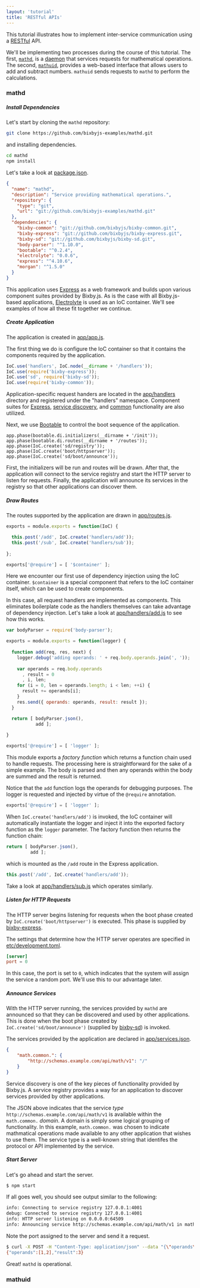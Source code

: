 ```yaml
---
layout: 'tutorial'
title: 'RESTful APIs'
---
```


This tutorial illustrates how to implement inter-service communication using a
[RESTful](http://en.wikipedia.org/wiki/Representational_state_transfer) API.

We'll be implementing two processes during the course of this tutorial.  The
first, [`mathd`](https://github.com/bixbyjs-examples/mathd), is a [daemon](http://en.wikipedia.org/wiki/Daemon_%28computing%29)
that services requests for mathematical operations.  The second, [`mathuid`](https://github.com/bixbyjs-examples/mathuid),
provides a web-based interface that allows users to add and subtract numbers.
`mathuid` sends requests to `mathd` to perform the calculations.

### mathd

##### Install Dependencies

Let's start by cloning the `mathd` repository:

```bash
git clone https://github.com/bixbyjs-examples/mathd.git
```

and installing dependencies.

```bash
cd mathd
npm install
```

Let's take a look at [package.json](https://github.com/bixbyjs-examples/mathd/blob/master/package.json).

```json
{
  "name": "mathd",
  "description": "Service providing mathematical operations.",
  "repository": {
    "type": "git",
    "url": "git://github.com/bixbyjs-examples/mathd.git"
  },
  "dependencies": {
    "bixby-common": "git://github.com/bixbyjs/bixby-common.git",
    "bixby-express": "git://github.com/bixbyjs/bixby-express.git",
    "bixby-sd": "git://github.com/bixbyjs/bixby-sd.git",
    "body-parser": "^1.10.0",
    "bootable": "^0.2.4",
    "electrolyte": "0.0.6",
    "express": "^4.10.6",
    "morgan": "^1.5.0"
  }
}
```

This application uses [Express](http://expressjs.com/) as a web framework and
builds upon various component suites provided by Bixby.js.  As is the case with
all Bixby.js-based applications, [Electrolyte](https://github.com/jaredhanson/electrolyte)
is used as an IoC container.  We'll see examples of how all these fit together
we continue.

##### Create Application

The application is created in [app/app.js](https://github.com/bixbyjs-examples/mathd/blob/master/app/app.js).

The first thing we do is configure the IoC container so that it contains the
components required by the application.

```javascript
IoC.use('handlers', IoC.node(__dirname + '/handlers'));
IoC.use(require('bixby-express'));
IoC.use('sd', require('bixby-sd'));
IoC.use(require('bixby-common'));
```

Application-specific request handers are located in the [app/handlers](https://github.com/bixbyjs-examples/mathd/tree/master/app/handlers)
directory and registered under the "handlers" namespace.  Component suites for
[Express](https://github.com/bixbyjs/bixby-express), [service discovery](https://github.com/bixbyjs/bixby-sd),
and [common](https://github.com/bixbyjs/bixby-common) functionality are also utilized.

Next, we use [Bootable](https://github.com/jaredhanson/bootable) to control the
boot sequence of the application.

```
app.phase(bootable.di.initializers(__dirname + '/init'));
app.phase(bootable.di.routes(__dirname + '/routes'));
app.phase(IoC.create('sd/registry'));
app.phase(IoC.create('boot/httpserver'));
app.phase(IoC.create('sd/boot/announce'));
```

First, the initializers will be run and routes will be drawn.  After that, the
application will connect to the service registry and start the HTTP server to
listen for requests.  Finally, the application will announce its services in the
registry so that other applications can discover them.

##### Draw Routes

The routes supported by the application are drawn in [app/routes.js](https://github.com/bixbyjs-examples/mathd/blob/master/app/routes.js).

```javascript
exports = module.exports = function(IoC) {

  this.post('/add', IoC.create('handlers/add'));
  this.post('/sub', IoC.create('handlers/sub'));
  
};

exports['@require'] = [ '$container' ];
```

Here we encounter our first use of dependency injection using the IoC container.
`$container` is a special component that refers to the IoC container itself, which
can be used to create components.

In this case, all request handlers are implemented as components.  This eliminates
boilerplate code as the handlers themselves can take advantage of dependency
injection.  Let's take a look at [app/handlers/add.js](https://github.com/bixbyjs-examples/mathd/blob/master/app/handlers/add.js)
to see how this works.

```javascript
var bodyParser = require('body-parser');

exports = module.exports = function(logger) {
  
  function add(req, res, next) {
    logger.debug('adding operands: ' + req.body.operands.join(', '));
    
    var operands = req.body.operands
      , result = 0
      , i, len;
    for (i = 0, len = operands.length; i < len; ++i) {
      result += operands[i];
    }
    res.send({ operands: operands, result: result });
  }

  return [ bodyParser.json(),
           add ];
  
}

exports['@require'] = [ 'logger' ];
```

This module exports a _factory function_ which returns a function chain used to
handle requests.  The processing here is straightforward for the sake of a
simple example.  The body is parsed and then any operands within the body are
summed and the result is returned.

Notice that the `add` function logs the operands for debugging purposes.  The
logger is requested and injected by virtue of the `@require` annotation.

```javascript
exports['@require'] = [ 'logger' ];
```

When `IoC.create('handlers/add')` is invoked, the IoC container will
automatically instantiate the logger and inject it into the exported factory
function as the `logger` parameter.  The factory function then returns the
function chain:

```javascript
return [ bodyParser.json(),
         add ];
```

which is mounted as the `/add` route in the Express application.

```javascript
this.post('/add', IoC.create('handlers/add'));
```

Take a look at [app/handlers/sub.js](https://github.com/bixbyjs-examples/mathd/blob/master/app/handlers/sub.js)
which operates similarly.

##### Listen for HTTP Requests

The HTTP server begins listening for requests when the boot phase created by
`IoC.create('boot/httpserver')` is executed.  This phase is supplied by
[bixby-express](https://github.com/bixbyjs/bixby-express).

The settings that determine how the HTTP server operates are specified in
[etc/development.toml](https://github.com/bixbyjs-examples/mathd/blob/master/etc/development.toml).

```toml
[server]
port = 0
```

In this case, the port is set to `0`, which indicates that the system will
assign the service a random port.  We'll use this to our advantage later.

##### Announce Services

With the HTTP server running, the services provided by `mathd` are announced so
that they can be discovered and used by other applications.  This is done when
the boot phase created by `IoC.create('sd/boot/announce')` (supplied by [bixby-sd](https://github.com/bixbyjs/bixby-sd))
is invoked.

The services provided by the application are declared in [app/services.json](https://github.com/bixbyjs-examples/mathd/blob/master/app/services.json).

```json
{
    "math.common.": {
        "http://schemas.example.com/api/math/v1": "/"
    }
}
```

Service discovery is one of the key pieces of functionality provided by
Bixby.js.  A service registry provides a way for an application to discover
services provided by other applications.

The JSON above indicates that the service _type_ `http://schemas.example.com/api/math/v1`
is available within the `math.common.` _domain_.  A domain is simply some
logical grouping of functionality.  In this example, `math.common.` was chosen
to indicate mathmatical operations made available to any other application that
wishes to use them.  The service type is a well-known string that identifes the
protocol or API implemented by the service.

##### Start Server

Let's go ahead and start the server.

```bash
$ npm start
```

If all goes well, you should see output similar to the following:

```bash
info: Connecting to service registry 127.0.0.1:4001
debug: Connected to service registry 127.0.0.1:4001
info: HTTP server listening on 0.0.0.0:64509
info: Announcing service http://schemas.example.com/api/math/v1 in math.common. at http://10.200.1.85:64509/
```

Note the port assigned to the server and send it a request.

```bash
$ curl -X POST -H "Content-Type: application/json" --data "{\"operands\":[1,2]}" http://127.0.0.1:64509/add
{"operands":[1,2],"result":3}
```

Great!  `mathd` is operational.


### mathuid

